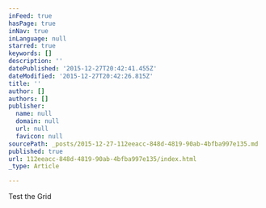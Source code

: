 ```yaml
---
inFeed: true
hasPage: true
inNav: true
inLanguage: null
starred: true
keywords: []
description: ''
datePublished: '2015-12-27T20:42:41.455Z'
dateModified: '2015-12-27T20:42:26.815Z'
title: ''
author: []
authors: []
publisher:
  name: null
  domain: null
  url: null
  favicon: null
sourcePath: _posts/2015-12-27-112eeacc-848d-4819-90ab-4bfba997e135.md
published: true
url: 112eeacc-848d-4819-90ab-4bfba997e135/index.html
_type: Article

---
```

Test the Grid